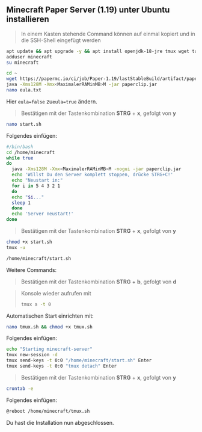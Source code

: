 ##  Minecraft Paper Server (1.19) unter Ubuntu installieren
> In einem Kasten stehende Command können auf einmal kopiert und in die SSH-Shell eingefügt werden
```bash
apt update && apt upgrade -y && apt install openjdk-18-jre tmux wget tar zip sudo cron
adduser minecraft
su minecraft
```
```bash
cd ~
wget https://papermc.io/ci/job/Paper-1.19/lastStableBuild/artifact/paperclip.jar
java -Xms128M -Xmx<MaximalerRAMinMB>M -jar paperclip.jar
nano eula.txt
```
Hier `eula=false` zu`eula=true` ändern.
> Bestätigen mit der Tastenkombination **STRG** + **x**, gefolgt von **y**
```bash
nano start.sh
```
Folgendes einfügen:
```bash
#/bin/bash
cd /home/minecraft
while true
do
  java -Xms128M -Xmx<MaximalerRAMinMB>M -nogui -jar paperclip.jar 
  echo 'Willst Du den Server komplett stoppen, drücke STRG+C!'
  echo "Neustart in:"
  for i in 5 4 3 2 1
  do
  echo "$i..."
  sleep 1
  done
  echo 'Server neustart!'
done
```
> Bestätigen mit der Tastenkombination **STRG** + **x**, gefolgt von **y**
```bash
chmod +x start.sh
tmux -u
```
```bash
/home/minecraft/start.sh
```

Weitere Commands:
> Bestätigen mit der Tastenkombination **STRG** + **b**, gefolgt von **d**

>  Konsole wieder aufrufen mit
> ```bash
> tmux a -t 0
> ```



Automatischen Start einrichten mit:
```bash
nano tmux.sh && chmod +x tmux.sh
```
Folgendes einfügen:
```bash
echo "Starting minecraft-server"
tmux new-session -d
tmux send-keys -t 0:0 "/home/minecraft/start.sh" Enter
tmux send-keys -t 0:0 "tmux detach" Enter
```
> Bestätigen mit der Tastenkombination **STRG** + **x**, gefolgt von **y**

```bash
crontab -e
```
Folgendes einfügen:
```bash
@reboot /home/minecraft/tmux.sh
```

Du hast die Installation nun abgeschlossen.

